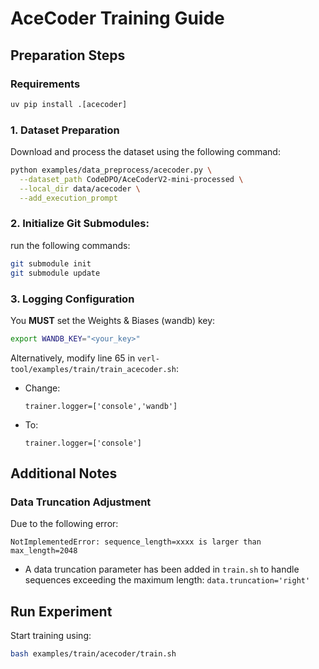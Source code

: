 # AceCoder Training Guide

## Preparation Steps
### Requirements
```python
uv pip install .[acecoder]
```
### 1. Dataset Preparation
Download and process the dataset using the following command:
```bash
python examples/data_preprocess/acecoder.py \
  --dataset_path CodeDPO/AceCoderV2-mini-processed \
  --local_dir data/acecoder \
  --add_execution_prompt
```

### 2. Initialize Git Submodules:
run the following commands:
```bash
git submodule init
git submodule update
```

### 3. Logging Configuration
You **MUST** set the Weights & Biases (wandb) key:
```bash
export WANDB_KEY="<your_key>"
```
Alternatively, modify line 65 in `verl-tool/examples/train/train_acecoder.sh`:
- Change:
  ```
  trainer.logger=['console','wandb']
  ```
- To:
  ```
  trainer.logger=['console']
  ```

## Additional Notes

### Data Truncation Adjustment
Due to the following error:
```
NotImplementedError: sequence_length=xxxx is larger than max_length=2048
```

- A data truncation parameter has been added in `train.sh` to handle sequences exceeding the maximum length: `data.truncation='right'`

## Run Experiment
Start training using:
```bash
bash examples/train/acecoder/train.sh
```

